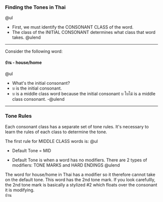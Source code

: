 ### Finding the Tones in Thai
@ul
- First, we must identify the CONSONANT CLASS of the word.
- The class of the INITIAL CONSONANT determines what class that word takes.
@ulend
---
Consider the following word:
#### บ้าน - house/home 
@ul
- What's the initial consonant?
- บ is the initial consonant.
- บ is a middle class word because the initial consonant บ ใบไม้ is a middle class consonant.
-@ulend
---
### Tone Rules
Each consonant class has a separate set of tone rules.  It's necessary to learn the rules of each class to determine the tone. 

The first rule for MIDDLE CLASS words is:
@ul
- Default Tone = MID 
+ Default Tone is when a word has no modifiers.  There are 2 types of modifiers: TONE MARKS and HARD ENDINGS
@ulend

The word for house/home in Thai has a modifier so it therefore cannot take on the default tone.  This word has the 2nd tone mark.  If you look carefullly, the 2nd tone mark is basically a stylized #2 which floats over the consonant it is modifying.  
บ้าน 
